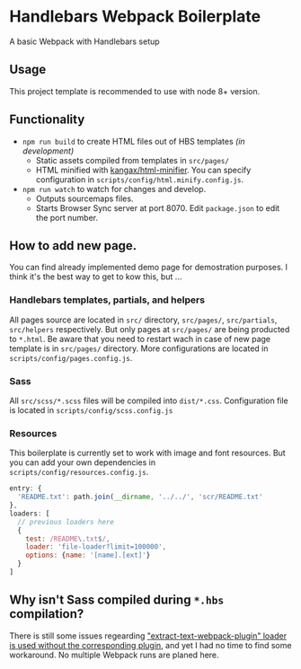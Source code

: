 # Handlebars Webpack Boilerplate
A basic Webpack with Handlebars setup

## Usage
This project template is recommended to use with node 8+ version. 

## Functionality
- `npm run build` to create HTML files out of HBS templates *(in development)*
  - Static assets compiled from templates in `src/pages/`
  - HTML minified with [kangax/html-minifier](https://github.com/kangax/html-minifier). You can specify configuration in `scripts/config/html.minify.config.js`.
- `npm run watch` to watch for changes and develop.
  - Outputs sourcemaps files. 
  - Starts Browser Sync server at port 8070. Edit `package.json` to edit the port number.

## How to add new page.
You can find already implemented demo page for demostration purposes. I think it's the best way to get to kow this, but ...

### Handlebars templates, partials, and helpers
All pages source are located in `src/` directory, `src/pages/`, `src/partials`, `src/helpers` respectively. But only pages at `src/pages/` are being producted to `*.html`. Be aware that you need to restart wach in case of new page template is in `src/pages/` directory. More configurations are located in `scripts/config/pages.config.js`.

### Sass
All `src/scss/*.scss` files will be compiled into `dist/*.css`. Configuration file is located in `scripts/config/scss.config.js`

### Resources
This boilerplate is currently set to work with image and font resources. But you can add your own dependencies in `scripts/config/resources.config.js`.
```JavaScript
entry: {
  'README.txt': path.join(__dirname, '../../', 'scr/README.txt'
},
loaders: [
  // previous loaders here
  {
    test: /README\.txt$/,
    loader: 'file-loader?limit=100000',
    options: {name: '[name].[ext]'}
  }
]

```

## Why isn't Sass compiled during `*.hbs` compilation?
There is still some issues regearding ["extract-text-webpack-plugin" loader is used without the corresponding plugin](https://github.com/jantimon/html-webpack-plugin/issues/579), and yet I had no time to find some workaround. No multiple Webpack runs are planed here. 